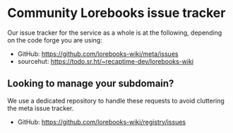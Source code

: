 # Community Lorebooks issue tracker

Our issue tracker for the service as a whole is at the following,
depending on the code forge you are using:

* GitHub: <https://github.com/lorebooks-wiki/meta/issues>
* sourcehut: <https://todo.sr.ht/~recaptime-dev/lorebooks-wiki>

## Looking to manage your subdomain?

We use a dedicated repository to handle these requests to avoid cluttering the
meta issue tracker.

* GitHub: <https://github.com/lorebooks-wiki/registry/issues>

